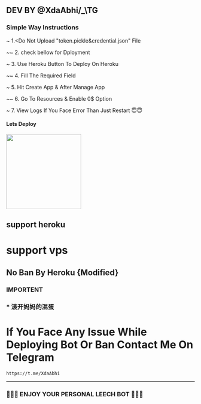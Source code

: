   ## DEV BY @XdaAbhi/_\TG

  ### Simple Way Instructions
~ 1.<Do Not Upload "token.pickle&credential.json" File

~~ 2. check bellow for Dployment

~ 3. Use Heroku Button To Deploy On Heroku

~~ 4. Fill The Required Field

~ 5. Hit Create App & After Manage App 

~~ 6. Go To Resources & Enable 0$ Option 

~ 7. View Logs If You Face Error Than Just Restart  😇😇
  #### Lets Deploy 

  <p><a href="https://heroku.com/deploy?template=https://github.com/abhiseksh/tgtlg"> <img src="https://img.shields.io/badge/Deploy%20To%20Heroku-blueviolet?style=for-the-badge&logo=heroku" width="200""/></a></p>
 
## support heroku
# support vps
## No Ban By Heroku  {Modified}
### IMPORTENT
### * 滚开妈妈的混蛋

# If You Face Any Issue While Deploying Bot Or Ban Contact Me On Telegram
```
https://t.me/XdaAbhi
```
------


### 🙂🙂🙂 ENJOY YOUR PERSONAL LEECH BOT 🙂🙂🙂
